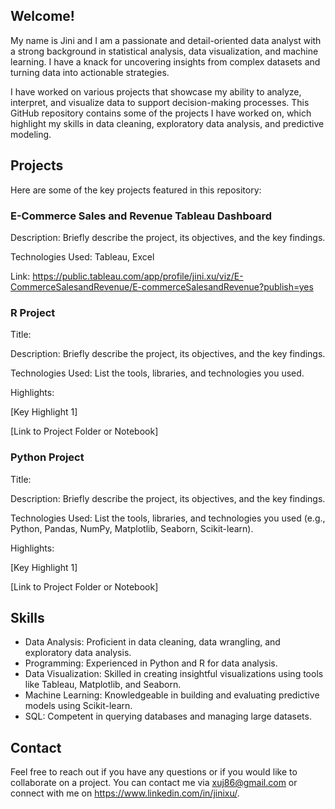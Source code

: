 ## Welcome!

My name is Jini and I am a passionate and detail-oriented data analyst with a strong background in statistical analysis, data visualization, and machine learning. I have a knack for uncovering insights from complex datasets and turning data into actionable strategies.

I have worked on various projects that showcase my ability to analyze, interpret, and visualize data to support decision-making processes. This GitHub repository contains some of the projects I have worked on, which highlight my skills in data cleaning, exploratory data analysis, and predictive modeling.

## Projects
Here are some of the key projects featured in this repository:

### E-Commerce Sales and Revenue Tableau Dashboard

Description: Briefly describe the project, its objectives, and the key findings.

Technologies Used: Tableau, Excel

Link: https://public.tableau.com/app/profile/jini.xu/viz/E-CommerceSalesandRevenue/E-commerceSalesandRevenue?publish=yes

### R Project

Title:

Description: Briefly describe the project, its objectives, and the key findings.

Technologies Used: List the tools, libraries, and technologies you used.

Highlights:

[Key Highlight 1]

[Link to Project Folder or Notebook]


### Python Project

Title:

Description: Briefly describe the project, its objectives, and the key findings.

Technologies Used: List the tools, libraries, and technologies you used (e.g., Python, Pandas, NumPy, Matplotlib, Seaborn, Scikit-learn).

Highlights:

[Key Highlight 1]

[Link to Project Folder or Notebook]

## Skills
- Data Analysis: Proficient in data cleaning, data wrangling, and exploratory data analysis.
- Programming: Experienced in Python and R for data analysis.
- Data Visualization: Skilled in creating insightful visualizations using tools like Tableau, Matplotlib, and Seaborn.
- Machine Learning: Knowledgeable in building and evaluating predictive models using Scikit-learn.
- SQL: Competent in querying databases and managing large datasets.

## Contact
Feel free to reach out if you have any questions or if you would like to collaborate on a project. You can contact me via xuj86@gmail.com or connect with me on https://www.linkedin.com/in/jinixu/.

